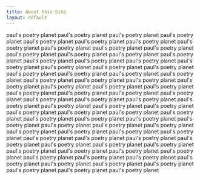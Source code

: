 ```yaml
---
title: About this Site
layout: default
---
```


paul's poetry planet paul's poetry planet paul's poetry planet
paul's poetry planet paul's poetry planet paul's poetry planet
paul's poetry planet paul's poetry planet paul's poetry planet
paul's poetry planet paul's poetry planet paul's poetry planet
paul's poetry planet paul's poetry planet paul's poetry planet
paul's poetry planet paul's poetry planet paul's poetry planet
paul's poetry planet paul's poetry planet paul's poetry planet
paul's poetry planet paul's poetry planet paul's poetry planet
paul's poetry planet paul's poetry planet paul's poetry planet
paul's poetry planet paul's poetry planet paul's poetry planet
paul's poetry planet paul's poetry planet paul's poetry planet
paul's poetry planet paul's poetry planet paul's poetry planet
paul's poetry planet paul's poetry planet paul's poetry planet
paul's poetry planet paul's poetry planet paul's poetry planet
paul's poetry planet paul's poetry planet paul's poetry planet
paul's poetry planet paul's poetry planet paul's poetry planet
paul's poetry planet paul's poetry planet paul's poetry planet
paul's poetry planet paul's poetry planet paul's poetry planet
paul's poetry planet paul's poetry planet paul's poetry planet
paul's poetry planet paul's poetry planet paul's poetry planet
paul's poetry planet paul's poetry planet paul's poetry planet
paul's poetry planet paul's poetry planet paul's poetry planet
paul's poetry planet paul's poetry planet paul's poetry planet
paul's poetry planet paul's poetry planet paul's poetry planet
paul's poetry planet paul's poetry planet paul's poetry planet
paul's poetry planet paul's poetry planet paul's poetry planet
paul's poetry planet paul's poetry planet 
